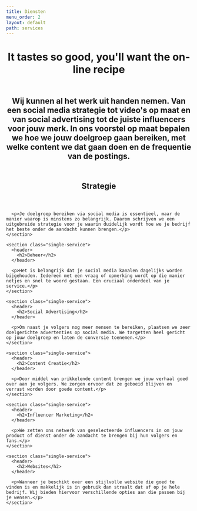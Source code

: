 ```yaml
---
title: Diensten
menu_order: 2
layout: default
path: services
---
```

<header class="page-header">
  <div class="wrapper">
    <h1 lang="en">It tastes so good, you'll want the online recipe</h1>
  </div>
</header>

<div class="wrapper">
  <section class="introduction">
    <header>
      <h2>Wij kunnen al het werk uit handen nemen. Van een social media strategie tot video's op maat en van social advertising tot de juiste influencers voor jouw merk. In ons voorstel op maat bepalen we hoe we jouw doelgroep gaan bereiken, met welke content we dat gaan doen en de frequentie van de postings.</h2>
    </header>
  </section>
  
  <div class="services">
    <section class="single-service">
      <header>
        <h2>Strategie</h2>
      </header>
      
      <p>Je doelgroep bereiken via social media is essentieel, maar de manier waarop is minstens zo belangrijk. Daarom schrijven we een uitgebreide strategie voor je waarin duidelijk wordt hoe we je bedrijf het beste onder de aandacht kunnen brengen.</p>
    </section>
    
    <section class="single-service">
      <header>
        <h2>Beheer</h2>
      </header>
      
      <p>Het is belangrijk dat je social media kanalen dagelijks worden bijgehouden. Iedereen met een vraag of opmerking wordt op die manier netjes en snel te woord gestaan. Een cruciaal onderdeel van je service.</p>
    </section>
    
    <section class="single-service">
      <header>
        <h2>Social Advertising</h2>
      </header>
      
      <p>Om naast je volgers nog meer mensen te bereiken, plaatsen we zeer doelgerichte advertenties op social media. We targetten heel gericht op jouw doelgroep en laten de conversie toenemen.</p>
    </section>
    
    <section class="single-service">
      <header>
        <h2>Content Creatie</h2>
      </header>
      
      <p>Door middel van prikkelende content brengen we jouw verhaal goed over aan je volgers. We zorgen ervoor dat ze geboeid blijven en verrast worden door goede content.</p>
    </section>
    
    <section class="single-service">
      <header>
        <h2>Influencer Marketing</h2>
      </header>
      
      <p>We zetten ons netwerk van geselecteerde influencers in om jouw product of dienst onder de aandacht te brengen bij hun volgers en fans.</p>
    </section>
    
    <section class="single-service">
      <header>
        <h2>Websites</h2>
      </header>
      
      <p>Wanneer je beschikt over een stijlvolle website die goed te vinden is en makkelijk is in gebruik dan straalt dat af op je hele bedrijf. Wij bieden hiervoor verschillende opties aan die passen bij je wensen.</p>
    </section>
  </div>
</div> 

